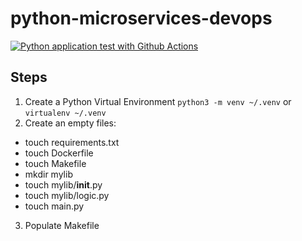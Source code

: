 # python-microservices-devops

[![Python application test with Github Actions](https://github.com/locemarn/python-microservices/actions/workflows/devops.yml/badge.svg)](https://github.com/locemarn/python-microservices/actions/workflows/devops.yml)

## Steps
1. Create a Python Virtual Environment `python3 -m venv ~/.venv` or `virtualenv ~/.venv`
2. Create an empty files:
- touch requirements.txt
- touch Dockerfile
- touch Makefile
- mkdir mylib
- touch mylib/__init__.py
- touch mylib/logic.py
- touch main.py
3. Populate Makefile
